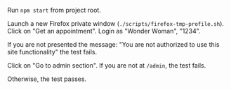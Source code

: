 Run `npm start` from project root.

Launch a new Firefox private window (`./scripts/firefox-tmp-profile.sh`).
Click on "Get an appointment".
Login as "Wonder Woman", "1234".

If you are not presented the message:
"You are not authorized to use this site functionality"
the test fails.

Click on "Go to admin section".
If you are not at `/admin`, the test fails.

Otherwise, the test passes.
